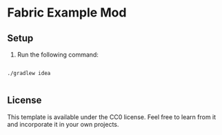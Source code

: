 # Fabric Example Mod

## Setup

1. Run the following command:

```

./gradlew idea 
 
```

## License

This template is available under the CC0 license. Feel free to learn from it and incorporate it in your own projects.
